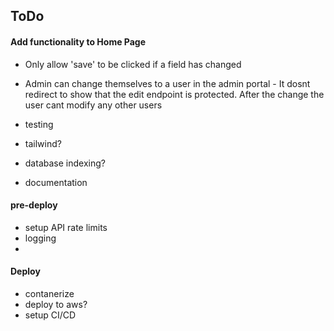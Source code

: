 ## ToDo
#### Add functionality to Home Page
- Only allow 'save' to be clicked if a field has changed
- Admin can change themselves to a user in the admin portal - It dosnt redirect to show that the edit endpoint is protected. After the change the user cant modify any other users

- testing
- tailwind?
- database indexing?
- documentation
#### pre-deploy
- setup API rate limits 
- logging
- 
#### Deploy
- contanerize
- deploy to aws?
- setup CI/CD
